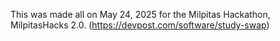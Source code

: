 This was made all on May 24, 2025 for the Milpitas Hackathon, MilpitasHacks 2.0. (https://devpost.com/software/study-swap)
